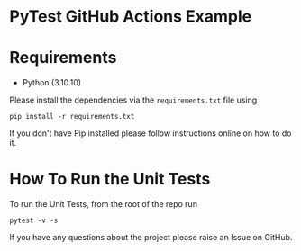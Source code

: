 # PyTest GitHub Actions Example

<!-- This repo contains the sample code for the article - [Building and Testing FastAPI CRUD APIs with Pytest: A Step-By-Step Guide](https://pytest-with-eric.com/pytest-advanced/pytest-fastapi-testing/)

This project explains how to Build and Test A CRUD Rest API using FastAPI, SQLite (via SQLAlchemy) and Pytest. -->

# Requirements
* Python (3.10.10)

Please install the dependencies via the `requirements.txt` file using 
```commandline
pip install -r requirements.txt
```
If you don't have Pip installed please follow instructions online on how to do it.

# How To Run the Unit Tests
To run the Unit Tests, from the root of the repo run
```commandline
pytest -v -s
```

If you have any questions about the project please raise an Issue on GitHub. 